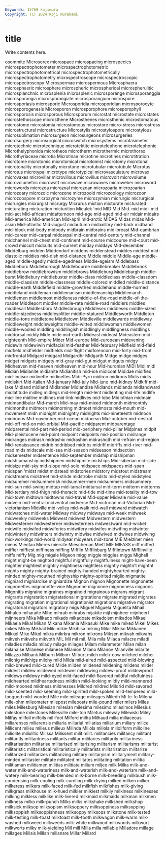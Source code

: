 ```yaml
---
Keywords: 15769 kojimura
Copyright: (C) 2024 Koji Murakami
---
```


# title

Write contents here.



osommite Microsorex microspace microspacing microspecies microspectrophotometer
microspectrophotometric microspectrophotometrical microspectrophotometrically microspectrophotometry microspectroscope microspectroscopic microspectroscopy Microspermae microspermous Microsphaera
microsphaeric microsphere microspheric microspherical microspherulitic microsplanchnic microsplenia microsplenic microsporange microsporanggia
microsporangia microsporangiate microsporangium microspore microsporiasis microsporic Microsporidia microsporidian microsporocyte microsporogenesis
Microsporon microsporophore microsporophyll microsporosis microsporous Microsporum microstat microstate microstates microstethoscope
microsthene Microsthenes microsthenic microstomatous microstome microstomia microstomous microstore micro-stress microstress
microstructural microstructure Microstylis microstylospore microstylous microsublimation microsurgeon microsurgeons microsurgeries microsurgery
microsurgical microswitch microsystems microtasimeter microtechnic microtechnique microtektite microtelephone microtelephonic Microthelyphonida
microtheos microtherm microthermic microthorax Microthyriaceae microtia Microtinae microtine microtines microtitration
microtome microtomic microtomical microtomist microtomy microtonal microtonality microtonally microtone microtubular
microtubule Microtus microtus microtypal microtype microtypical microvasculature microvax microvaxes microvillar
microvillous microvillus microvolt microvolume microvolumetric microwatt microwave microwaves microweber microword
microwords microzoa microzoal microzoan microzoaria microzoarian microzoary microzoic microzone microzooid
microzoology microzoon microzoospore microzyma microzyme microzymian micrurgic micrurgical micrurgies micrurgist
micrurgy Micrurus miction micturate micturated micturating micturation micturition Miculek 'mid
MID Mid Mid. mid mid- mid. mid-act Mid-african midafternoon mid-age
mid-aged mid-air midair midairs Mid-america Mid-american Mid-april mid-arctic MIDAS Midas
midas Mid-asian Mid-atlantic Mid-august midautumn midaxillary mid-back midband mid-block mid-body
midbody midbrain midbrains mid-breast Mid-cambrian mid-career mid-carpal midcarpal mid-central mid-century
mid-channel midchannel mid-chest mid-continent mid-course midcourse mid-court mid-crowd midcult midcults
mid-current midday middays Mid-december Middelburg midden Middendorf middens middenstead middes
middest mid-diastolic middies mid-dish mid-distance Middle middle Middle-age middle-aged middle-agedly
middle-agedness Middle-ageism Middlebass Middleboro Middleborough Middlebourne middlebreaker Middlebrook middlebrow middlebrowism
middlebrows Middleburg Middleburgh middle-burst Middlebury middlebuster middle-class middleclass middle-classdom middle-classism
middle-classness middle-colored middled middle-distance middle-earth Middlefield middle-growthed middlehand middle-horned middleland
middleman middlemanism middlemanship Middlemarch middlemen middlemost middleness middle-of-the-road middle-of-the-roader Middleport
middler middle-rate middle-road middlers middles middlesail Middlesboro Middlesbrough Middlesex middlesex
middle-sized middle-sizedness middlesplitter middle-statured Middlesworth Middleton middle-tone middletone Middletown Middleville
middlewards middleway middleweight middleweights middle-witted middlewoman middlewomen middle-wooled middling middlingish
middlingly middlingness middlings middorsal middy Mide mide mid-earth Mideast mideast
Mideastern mid-eighteenth Mid-empire Mider Mid-europe Mid-european midevening midewin midewiwin midfacial
mid-feather Mid-february Midfield mid-field midfield midfielder midfields mid-flight midforenoon mid-forty
mid-front midfrontal Midgard midgard Midgardhr Midgarth Midge midge midges midget
midgets midgety mid-gray mid-gut midgut midguts midgy Midheaven mid-heaven midheaven
mid-hour Mid-huronian MIDI Midi midi Midian Midianite midianite Midianitish mid-ice
midicoat Mididae midified mid-incisor midinette midinettes Midi-Pyrn midiron midirons Midis
midis midiskirt Mid-italian Mid-january Mid-july Mid-june mid-kidney Midkiff mid-lake Midland
midland Midlander Midlandize Midlands midlands midlandward midlatitude midleg midlegs mid-length
mid-lent midlenting mid-life midlife mid-line midline midlines mid-link midlives mid-lobe
Midlothian midmain midmandibular Mid-march Mid-may mid-mixed midmonth midmonthly midmonths midmorn
midmorning midmost midmosts mid-mouth mid-movement midn midnight midnightly midnights mid-nineteenth
midnoon midnoons Mid-november mid-ocean midocean Mid-october mid-oestral mid-off mid-on mid-orbital
Mid-pacific midparent midparentage midparental mid-part mid-period mid-periphery mid-pillar Midpines midpit
Mid-pleistocene mid-point midpoint midpoints mid-position midrange midranges midrash midrashic midrashim
midrashoth mid-refrain mid-region Mid-renaissance midrib midribbed midribs midriff midriffs mid-river
mid-road mids midscale mid-sea mid-season midseason midsection midsemester midsentence Mid-september
midship midshipman midshipmanship midshipmen midshipmite midships Mid-siberian mid-side midsize mid-sky
mid-slope mid-sole midspace midspaces mid-span midspan 'midst midst midstead midstories
midstory midstout midstream midstreams midstreet mid-stride midstroke midsts mid-styled midstyled
midsummer midsummerish midsummer-men midsummers midsummery mid-sun mid-swing midtap mid-tarsal midtarsal
mid-term midterm midterms Mid-tertiary mid-thigh mid-thoracic mid-tide mid-time mid-totality mid-tow
mid-town midtown midtowns mid-travel Mid-upper Midvale mid-value midvein mid-ventral midventral
midverse Mid-victorian mid-Victorian Mid-victorianism Midville mid-volley mid-walk mid-wall midward midwatch
midwatches mid-water Midway midway midways mid-week midweek midweekly midweeks Midwest
midwest Midwestern midwestern Midwesterner midwesterner midwesterners midwestward mid-wicket midwife midwifed
midwiferies midwifery midwifes midwifing midwinter midwinterly midwinters midwintry midwise midwived
midwives midwiving mid-workings mid-world midyear midyears mid-zone MIE Mielziner mien
miens Mientao Mieres miersite Miescherian Miett MIF MIFASS miff miffed
miffier miffiest miffiness miffing Mifflin Mifflinburg Mifflintown Mifflinville miffs miffy
Mig mig migale Migeon migg miggle miggles miggs Mighell might
might-be mighted mightful mightfully mightfulness might-have-been mightier mightiest mightily mightiness
mightless mightly mightn't mightnt mights mighty mighty-brained mighty-handed mightyhearted mighty-minded
mighty-mouthed mightyship mighty-spirited miglio migmatite migniard migniardise migniardize Mignon mignon
Mignonette mignonette mignonettes mignonette-vine Mignonne mignonne mignonness mignons Migonitis migraine
migraines migrainoid migrainous migrans migrant migrants migratation migratational migratations migrate
migrated migrates migrating migration migrational migrationist migrations migrative migrator migratorial
migrators migratory migs Miguel Miguela Miguelita Mihail Mihalco miharaite Mihe
mihrab mihrabs mijakite mijl mijnheer mijnheerl mijnheers Mika Mikado mikado
mikadoate mikadoism mikados Mikael Mikaela Mikal Mikan Mikana Mikania Mikasuki
Mike mike miked Mikel Mikes mikes Mikey Mikhail Miki mikie
Mikihisa miking Mikir Mikiso Mikkanen Mikkel Miko Mikol mikra mikrkra
mikron mikrons Miksen mikvah mikvahs mikveh mikvehs mikvoth MIL Mil
mil mil. Mila mila Milaca milacre miladi miladies miladis milady
milage milages Milam milammeter Milan milan milanaise Milanese milanese Milanion
Milano Milanov Milanville milarite Milazzo Milbank Milburn Milburr Milburt milch
milch-cow milched milcher milchig milchigs milchy mild Milda mild-aired mild-aspected
mild-blowing mild-brewed mild-cured Milde milden mildened mildening mildens milder mildest
mildew mildewed mildewer mildewing mildew-proof mildewproof mildews mildewy mild-eyed mild-faced
mild-flavored mildful mildfulness mildhearted mildheartedness mildish mild-looking mildly mild-mannered mild-mooned
mildness mildnesses Mildred mildred Mildrid mild-savored mild-scented mild-seeming mild-spirited mild-spoken
mild-tempered mild-tongued mild-worded Mile mile mileage mileages Miledh Mi-le-fo Milena
mile-ohm mileometer milepost mileposts mile-pound miler milers Miles miles Milesburg
Milesian milesian milesima milesimo milesimos Milesius milestone milestones Milesville mile-ton
Miletus mileway Milewski Miley Milfay milfoil milfoils mil-foot Milford milha
Milhaud milia miliaceous miliarenses miliarensis miliaria miliarial miliarias miliarium miliary
milice Milicent milieu milieus milieux Milinda Miliola miliola milioliform milioline
miliolite miliolitic Milissa Milissent milit milit. militancies militancy militant militantly
militantness militants militar militaries militarily militariness militarisation militarise militarised militarising
militarism militarisms militarist militaristic militaristical militaristically militarists militarization militarize militarized
militarizes militarizing military militaryism militaryment military-minded militaster militate militated militates
militating militation militia militiaman militiamen militias militiate milium miljee milk
Milka milk-and-water milk-and-wateriness milk-and-waterish milk-and-waterism milk-and-watery milk-bearing milk-blended milk-borne milk-breeding
milkbush milk-condensing milk-cooling milk-curdling milk-drying milked milken milker milkeress milkers
milk-faced milk-fed milkfish milkfishes milk-giving milkgrass milkhouse milk-hued milkier milkiest
milkily milkiness milkinesses milking milkless milklike milk-livered milkmaid milkmaids milkman
milkmen milkness milko milk-punch Milks milks milkshake milkshed milkshop milksick
milksop milksopism milksoppery milksoppiness milksopping milksoppish milksoppishness milksoppy milksops milkstone
milk-tested milk-testing milk-toast milktoast milk-tooth milkwagon milk-warm milk-washed milkweed milkweeds
milk-white milkwood milkwoods milkwort milkworts milky milk-yielding Mill mill Milla
milla millable Milladore millage millages Millais Millan millanare Millar Millard
